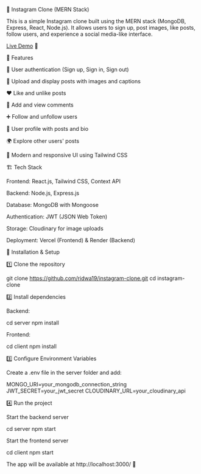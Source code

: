 📸 Instagram Clone (MERN Stack)

This is a simple Instagram clone built using the MERN stack (MongoDB, Express, React, Node.js). It allows users to sign up, post images, like posts, follow users, and experience a social media-like interface.

[Live Demo](https://frontend-6t14xlpnd-ridwaans-projects-37ddc898.vercel.app/login) 🚀

🌟 Features

🔐 User authentication (Sign up, Sign in, Sign out)

📸 Upload and display posts with images and captions

❤️ Like and unlike posts

📝 Add and view comments

➕ Follow and unfollow users

📜 User profile with posts and bio

🌍 Explore other users' posts

🎨 Modern and responsive UI using Tailwind CSS

🏗️ Tech Stack

Frontend: React.js, Tailwind CSS, Context API

Backend: Node.js, Express.js

Database: MongoDB with Mongoose

Authentication: JWT (JSON Web Token)

Storage: Cloudinary for image uploads

Deployment: Vercel (Frontend) & Render (Backend)

🚀 Installation & Setup

1️⃣ Clone the repository

git clone https://github.com/ridwa19/instagram-clone.git
cd instagram-clone

2️⃣ Install dependencies

Backend:

cd server
npm install

Frontend:

cd client
npm install

3️⃣ Configure Environment Variables

Create a .env file in the server folder and add:

MONGO_URI=your_mongodb_connection_string
JWT_SECRET=your_jwt_secret
CLOUDINARY_URL=your_cloudinary_api

4️⃣ Run the project

Start the backend server

cd server
npm start

Start the frontend server

cd client
npm start

The app will be available at http://localhost:3000/ 🚀



